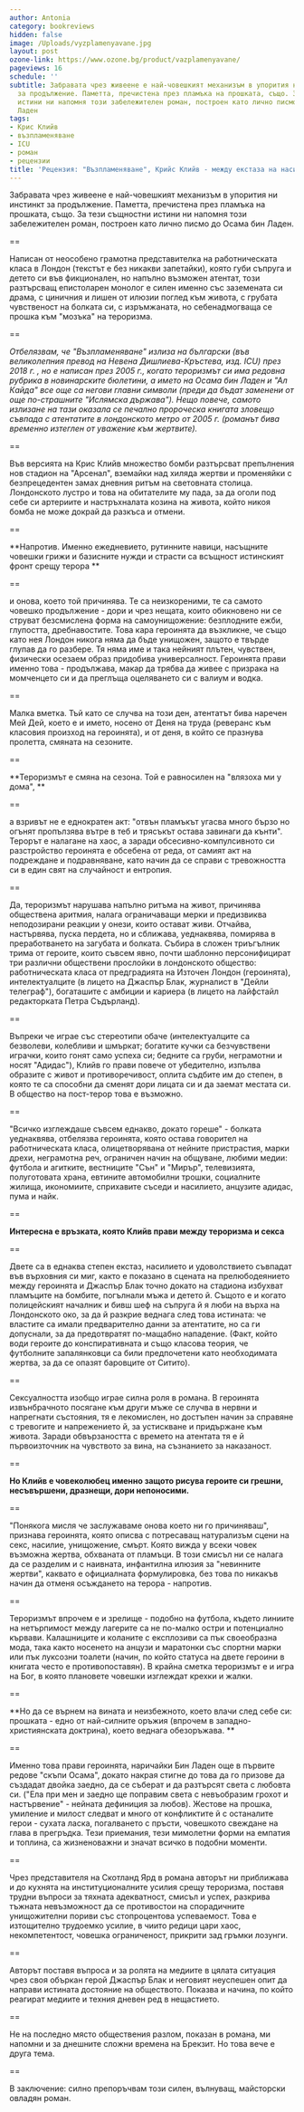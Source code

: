```yaml
---
author: Antonia
category: bookreviews
hidden: false
image: /Uploads/vyzplamenyavane.jpg
layout: post
ozone-link: https://www.ozone.bg/product/vazplamenyavane/
pageviews: 16
schedule: ''
subtitle: Забравата чрез живеене е най-човешкият механизъм в упорития ни инстинкт
  за продължение. Паметта, пречистена през пламъка на прошката, също. За тези същностни
  истини ни напомня този забележителен роман, построен като лично писмо до Осама бин
  Ладен
tags:
- Крис Клийв
- възпламеняване
- ICU
- роман
- рецензии
title: 'Рецензия: "Възпламеняване", Крийс Клийв - между екстаза на насилието и любовта'
---
```


Забравата чрез живеене е най-човешкият механизъм в упорития ни инстинкт за продължение. Паметта, пречистена през пламъка на прошката, също. За тези същностни истини ни напомня този забележителен роман, построен като лично писмо до Осама бин Ладен. 

\==

Написан от неособено грамотна представителка на работническата класа в Лондон (текстът е без никакви запетайки), която губи съпруга и детето си във фикционален, но напълно възможен атентат, този разтърсващ епистоларен монолог е силен именно със заземената си драма, с циничния и лишен от илюзии поглед към живота, с грубата чувственост на болката си, с изръмжаната, но себенадмогваща се прошка към "мозъка" на тероризма. 

\==

_Отбелязвам, че "Възпламеняване" излиза на български (във великолепния превод на Невена Дишлиева-Кръстева, изд. ICU) през 2018 г. , но е написан през 2005 г., когато тероризмът си има редовна рубрика в новинарските бюлетини, а името на Осама бин Ладен и "Ал Кайда" все още са негови главни символи (преди да бъдат заменени от още по-страшните "Ислямска държава"). Нещо повече, самото излизане на тази оказала се печално пророческа книгата зловещо съвпада с атентатите в лондонското метро от 2005 г. (романът бива временно изтеглен от уважение към жертвите)._

\==

Във версията на Крис Клийв множество бомби разтърсват препълнения нов стадион на "Арсенал", вземайки над хиляда жертви и променяйки с безпрецедентен замах дневния ритъм на световната столица. Лондонското лустро и това на обитателите му пада, за да оголи под себе си артериите и настръхналата козина на живота, който никоя бомба не може докрай да разкъса и отмени.

\==

**Напротив. Именно ежедневието, рутинните навици, насъщните човешки грижи и базисните нужди и страсти са всъщност истинският фронт срещу терора **

\==

и онова, което той причинява. Те са неизкореними, те са самото човешко продължение - дори и чрез нещата, които обикновено ни се струват безсмислена форма на самоунищожение: безплодните ежби, глупостта, дребнавостите. Това кара героинята да възкликне, че също като нея Лондон никога няма да бъде унищожен, защото е твърде глупав да го разбере. Тя няма име и така нейният плътен, чувствен, физически осезаем образ придобива универсалност. Героинята прави именно това - продължава, макар да трябва да живее с призрака на момченцето си и да преглъща оцеляването си с валиум и водка.

\==

Малка вметка. Тъй като се случва на този ден, атентатът бива наречен Мей Дей, което е и името, носено от Деня на труда (реверанс към класовия произход на героинята), и от деня, в който се празнува пролетта, смяната на сезоните. 

\==

**Тероризмът е смяна на сезона. Той е равносилен на "влязоха ми у дома", **

\==

а взривът не е еднократен акт: "отвън пламъкът угасва много бързо но огънят пропълзява вътре в теб и трясъкът остава завинаги да кънти". Терорът е налагане на хаос, а заради обсесивно-компулсивното си разстройство героинята е обсебена от реда, от самият акт на подреждане и подравняване, като начин да се справи с тревожността си в един свят на случайност и ентропия.

\==

Да, тероризмът нарушава напълно ритъма на живот, причинява обществена аритмия, налага ограничаващи мерки и предизвиква неподозирани реакции у онези, които остават живи. Отчайва, настървява, пуска пердета, но и сближава, уеднаквява, помирява в преработването на загубата и болката. Събира в сложен триъгълник трима от героите, които съвсем явно, почти шаблонно персонифицират три различни обществени прослойки в лондонското общество: работническата класа от предградията на Източен Лондон (героинята), интелектуалците (в лицето на Джаспър Блак, журналист в "Дейли телеграф"), богаташите с амбиции и кариера (в лицето на лайфстайл редакторката Петра Съдърланд). 

\==

Въпреки че играе със стереотипи обаче (интелектуалците са безволеви, колебливи и шмъркат; богатите кучки са безчувствени играчки, които гонят само успеха си; бедните са груби, неграмотни и носят "Адидас"), Клийв го прави повече от убедително, изпълва образите с живот и противоречивост, оплита съдбите им до степен, в която те са способни да сменят дори лицата си и да заемат местата си. В общество на пост-терор това е възможно.

\==

"Всичко изглеждаше съвсем еднакво, докато гореше" - болката уеднаквява, отбелязва героинята, която остава говорител на работническата класа, олицетворявана от нейните пристрастия, марки дрехи, неграмотна реч, ограничен начин на общуване, любими медии: футбола и агитките, вестниците "Сън" и "Мирър", телевизията, полуготовата храна, евтините автомобилни трошки, социалните жилища, икономиите, сприхавите съседи и насилието, анцузите адидас, пума и найк.

\==

**Интересна е връзката, която Клийв прави между тероризма и секса**

\==

Двете са в еднаква степен екстаз, насилието и удоволствието съвпадат във върховния си миг, както е показано в сцената на прелюбодеянието между героинята и Джаспър Блак точно докато на стадиона избухват пламъците на бомбите, погълнали мъжа и детето й. Същото е и когато полицейският началник и бивш шеф на съпруга й я люби на върха на Лондонското око, за да й разкрие веднага след това истината: че властите са имали предварително данни за атентатите, но са ги допуснали, за да предотвратят по-мащабно нападение. (Факт, който води героите до конспиративната и също класова теория, че футболните запалянковци са били предпочетени като необходимата жертва, за да се опазят баровците от Ситито). 

\==

Сексуалността изобщо играе силна роля в романа. В героинята извънбрачното посягане към други мъже се случва в нервни и напрегнати състояния, тя е лекомислен, но достъпен начин за справяне с тревогите и напрежението й, за устискване и придържане към живота. Заради обвързаността с времето на атентата тя е й първоизточник на чувството за вина, на съзнанието за наказаност. 

\==

**Но Клийв е човеколюбец именно защото рисува героите си грешни, несъвършени, дразнещи, дори непоносими.**

\==

"Понякога мисля че заслужаваме онова което ни го причиняваш", признава героинята, която описва с потресаващ натурализъм сцени на секс, насилие, унищожение, смърт. Която вижда у всеки човек възможна жертва, обхваната от пламъци. В този смисъл ни се налага да се разделим и с наивната, инфантилна илюзия за "невинните жертви", каквато е официалната формулировка, без това по никакъв начин да отменя осъждането на терора - напротив. 

\==

Тероризмът впрочем е и зрелище - подобно на футбола, където линиите на нетърпимост между лагерите са не по-малко остри и потенциално кървави. Калашниците и коланите с експлозиви са пък своеобразна мода, така както носенето на анцузи и маратонки със спортни марки или пък луксозни тоалети (начин, по който статуса на двете героини в книгата често е противопоставян). В крайна сметка тероризмът е и игра на Бог, в която плановете човешки изглеждат крехки и жалки.

\==

**Но да се върнем на вината и неизбежното, което влачи след себе си: прошката - едно от най-силните оръжия (впрочем в западно-християнската доктрина), което веднага обезоръжава. **

\==

Именно това прави героинята, наричайки Бин Ладен още в първите редове "скъпи Осама", докато накрая стигне до това да го призове да създадат двойка заедно, да се съберат и да разтърсят света с любовта си. ("Ела при мен и заедно ще поправим света с невъобразим грохот и настървение" - нейната дефиниция за любов). Жестове на прошка, умиление и милост следват и много от конфликтите й с останалите герои - сухата ласка, погалването с пръсти, човешкото свеждане на глава в прегръдка. Тези приемания, тези мимолетни форми на емпатия и топлина, са жизненоважни и значат всичко в подобни моменти. 

\==

Чрез представителя на Скотланд Ярд в романа авторът ни приближава и до кухнята на институционалните усилия срещу тероризма, поставя трудни въпроси за тяхната адекватност, смисъл и успех, разкрива тъжната невъзможност да се противостои на спорадичните унищожителни пориви със стопроцентова успеваемост. Това е изтощително трудоемко усилие, в чиито редици цари хаос, некомпетентост, човешка ограниченост, прикрити зад гръмки лозунги. 

\==

Авторът поставя въпроса и за ролята на медиите в цялата ситуация чрез своя объркан герой Джаспър Блак и неговият неуспешен опит да направи истината достояние на обществото. Показва и начина, по който реагират медиите и техния дневен ред в нещастието.

\==

Не на последно място обществения разлом, показан в романа, ми напомни и за днешните сложни времена на Брекзит. Но това вече е друга тема. 

\==

В заключение: силно препоръчвам този силен, вълнуващ, майсторски овладян роман.